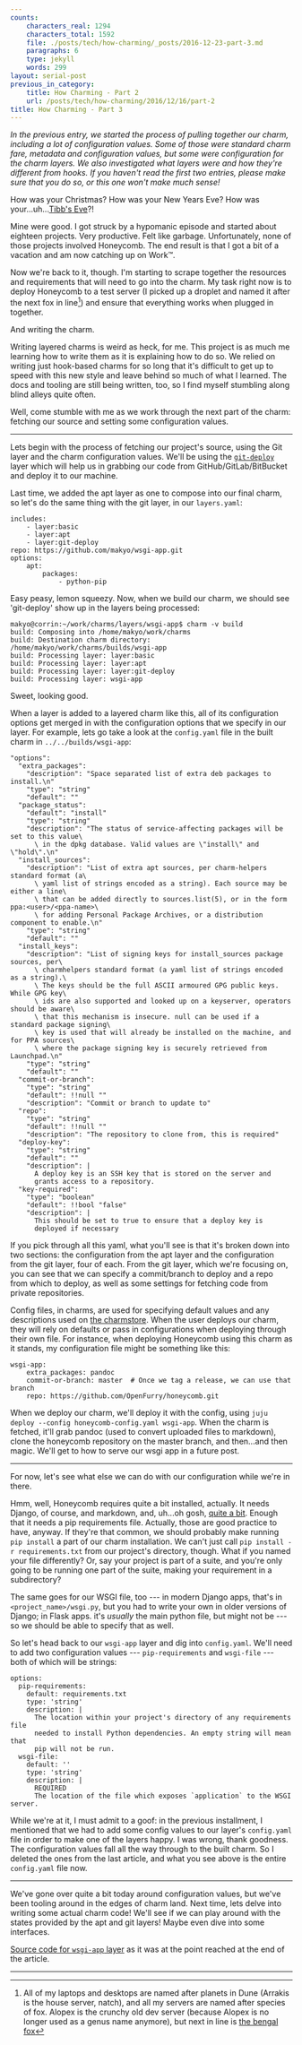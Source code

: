 ```yaml
---
counts:
    characters_real: 1294
    characters_total: 1592
    file: ./posts/tech/how-charming/_posts/2016-12-23-part-3.md
    paragraphs: 6
    type: jekyll
    words: 299
layout: serial-post
previous_in_category:
    title: How Charming - Part 2
    url: /posts/tech/how-charming/2016/12/16/part-2
title: How Charming - Part 3
---
```


*In the previous entry, we started the process of pulling together our charm, including a lot of configuration values. Some of those were standard charm fare, metadata and configuration values, but some were configuration for the charm layers. We also investigated what layers were and how they're different from hooks. If you haven't read the first two entries, please make sure that you do so, or this one won't make much sense!*

How was your Christmas? How was your New Years Eve? How was your...uh...[Tibb's Eve](https://en.wikipedia.org/wiki/Tibb's_Eve)?!

Mine were good. I got struck by a hypomanic episode and started about eighteen projects. Very productive. Felt like garbage. Unfortunately, none of those projects involved Honeycomb. The end result is that I got a bit of a vacation and am now catching up on Work™.

Now we're back to it, though. I'm starting to scrape together the resources and requirements that will need to go into the charm. My task right now is to deploy Honeycomb to a test server (I picked up a droplet and named it after the next fox in line[^names]) and ensure that everything works when plugged in together.

And writing the charm.

Writing layered charms is weird as heck, for me. This project is as much me learning how to write them as it is explaining how to do so. We relied on writing just hook-based charms for so long that it's difficult to get up to speed with this new style and leave behind so much of what I learned. The docs and tooling are still being written, too, so I find myself stumbling along blind alleys quite often.

Well, come stumble with me as we work through the next part of the charm: fetching our source and setting some configuration values.

-----

Lets begin with the process of fetching our project's source, using the Git layer and the charm configuration values. We'll be using the [`git-deploy`](https://github.com/jamesbeedy/layer-git-deploy) layer which will help us in grabbing our code from GitHub/GitLab/BitBucket and deploy it to our machine.

Last time, we added the apt layer as one to compose into our final charm, so let's do the same thing with the git layer, in our `layers.yaml`:

```
includes:
    - layer:basic
    - layer:apt
    - layer:git-deploy
repo: https://github.com/makyo/wsgi-app.git
options:
    apt:
        packages:
            - python-pip
```
<!--TODO: set yaml as lang-->

Easy peasy, lemon squeezy.  Now, when we build our charm, we should see 'git-deploy' show up in the layers being processed:

```shell
makyo@corrin:~/work/charms/layers/wsgi-app$ charm -v build
build: Composing into /home/makyo/work/charms
build: Destination charm directory: /home/makyo/work/charms/builds/wsgi-app
build: Processing layer: layer:basic
build: Processing layer: layer:apt
build: Processing layer: layer:git-deploy
build: Processing layer: wsgi-app
```

Sweet, looking good.

When a layer is added to a layered charm like this, all of its configuration options get merged in with the configuration options that we specify in our layer. For example, lets go take a look at the `config.yaml` file in the built charm in `../../builds/wsgi-app`:

```
"options":
  "extra_packages":
    "description": "Space separated list of extra deb packages to install.\n"
    "type": "string"
    "default": ""
  "package_status":
    "default": "install"
    "type": "string"
    "description": "The status of service-affecting packages will be set to this value\
      \ in the dpkg database. Valid values are \"install\" and \"hold\".\n"
  "install_sources":
    "description": "List of extra apt sources, per charm-helpers standard format (a\
      \ yaml list of strings encoded as a string). Each source may be either a line\
      \ that can be added directly to sources.list(5), or in the form ppa:<user>/<ppa-name>\
      \ for adding Personal Package Archives, or a distribution component to enable.\n"
    "type": "string"
    "default": ""
  "install_keys":
    "description": "List of signing keys for install_sources package sources, per\
      \ charmhelpers standard format (a yaml list of strings encoded as a string).\
      \ The keys should be the full ASCII armoured GPG public keys. While GPG key\
      \ ids are also supported and looked up on a keyserver, operators should be aware\
      \ that this mechanism is insecure. null can be used if a standard package signing\
      \ key is used that will already be installed on the machine, and for PPA sources\
      \ where the package signing key is securely retrieved from Launchpad.\n"
    "type": "string"
    "default": ""
  "commit-or-branch":
    "type": "string"
    "default": !!null ""
    "description": "Commit or branch to update to"
  "repo":
    "type": "string"
    "default": !!null ""
    "description": "The repository to clone from, this is required"
  "deploy-key":
    "type": "string"
    "default": ""
    "description": |
      A deploy key is an SSH key that is stored on the server and
      grants access to a repository.
  "key-required":
    "type": "boolean"
    "default": !!bool "false"
    "description": |
      This should be set to true to ensure that a deploy key is
      deployed if necessary

```
<!--TODO: set yaml as lang-->

If you pick through all this yaml, what you'll see is that it's broken down into two sections: the configuration from the apt layer and the configuration from the git layer, four of each. From the git layer, which we're focusing on, you can see that we can specify a commit/branch to deploy and a repo from which to deploy, as well as some settings for fetching code from private repositories.

Config files, in charms, are used for specifying default values and any descriptions used on [the charmstore](https://jujucharms.com). When the user deploys our charm, they will rely on defaults or pass in configurations when deploying through their own file. For instance, when deploying Honeycomb using this charm as it stands, my configuration file might be something like this:

```
wsgi-app:
    extra_packages: pandoc
    commit-or-branch: master  # Once we tag a release, we can use that branch
    repo: https://github.com/OpenFurry/honeycomb.git
```
<!--TODO: set yaml as lang-->

When we deploy our charm, we'll deploy it with the config, using `juju deploy --config honeycomb-config.yaml wsgi-app`. When the charm is fetched, it'll grab pandoc (used to convert uploaded files to markdown), clone the honeycomb repository on the master branch, and then...and then magic. We'll get to how to serve our wsgi app in a future post.

-----

For now, let's see what else we can do with our configuration while we're in there.

Hmm, well, Honeycomb requires quite a bit installed, actually. It needs Django, of course, and markdown, and, uh...oh gosh, [quite a bit](github.com/OpenFurry/honeycomb/blob/master/requirements.txt). Enough that it needs a pip requirements file. Actually, those are good practice to have, anyway. If they're that common, we should probably make running `pip install` a part of our charm installation.  We can't just call `pip install -r requirements.txt` from our project's directory, though. What if you named your file differently? Or, say your project is part of a suite, and you're only going to be running one part of the suite, making your requirement in a subdirectory?

The same goes for our WSGI file, too --- in modern Django apps, that's in `<project_name>/wsgi.py`, but you had to write your own in older versions of Django; in Flask apps. it's *usually* the main python file, but might not be --- so we should be able to specify that as well.

So let's head back to our `wsgi-app` layer and dig into `config.yaml`. We'll need to add two configuration values --- `pip-requirements` and `wsgi-file` --- both of which will be strings:

```
options:
  pip-requirements:
    default: requirements.txt
    type: 'string'
    description: |
      The location within your project's directory of any requirements file
      needed to install Python dependencies. An empty string will mean that
      pip will not be run.
  wsgi-file:
    default: ''
    type: 'string'
    description: |
      REQUIRED
      The location of the file which exposes `application` to the WSGI server.
```
<!--TODO: set yaml as lang-->

While we're at it, I must admit to a goof: in the previous installment, I mentioned that we had to add some config values to our layer's `config.yaml` file in order to make one of the layers happy. I was wrong, thank goodness. The configuration values fall all the way through to the built charm. So I deleted the ones from the last article, and what you see above is the entire `config.yaml` file now.

-----

We've gone over quite a bit today around configuration values, but we've been tooling around in the edges of charm land. Next time, lets delve into writing some actual charm code! We'll see if we can play around with the states provided by the apt and git layers! Maybe even dive into some interfaces.

[Source code for `wsgi-app` layer](https://github.com/makyo/wsgi-app/tree/1b918a491f15800106f7df9dd2688f6b5c18ab8d) as it was at the point reached at the end of the article.

-----

[^names]: All of my laptops and desktops are named after planets in Dune (Arrakis is the house server, natch), and all my servers are named after species of fox. Alopex is the crunchy old dev server (because Alopex is no longer used as a genus name anymore), but next in line is [the bengal fox](https://en.wikipedia.org/wiki/Bengal_fox)
